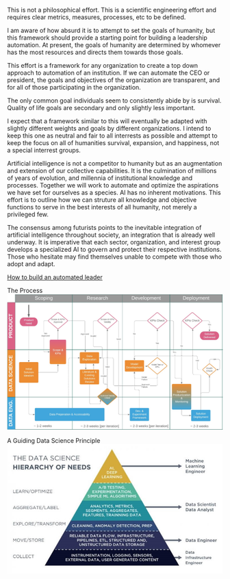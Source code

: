 This is not a philosophical effort.  This is a scientific engineering effort and requires clear metrics, measures, processes, etc to be defined.

I am aware of how absurd it is to attempt to set the goals of humanity, but this framework should provide a starting point for building a leadership automation.  At present, the goals of humanity are determined by whomever has the most resources and directs them towards those goals. 

This effort is a framework for any organization to create a top down approach to automation of an institution.  If we can automate the CEO or president, the goals and objectives of the organization are transparent, and for all of those participating in the organization.

The only common goal individuals seem to consistently abide by is survival.  Quality of life goals are secondary and only slightly less important.

I expect that a framework similar to this will eventually be adapted with slightly different weights and goals by different organizations.  I intend to keep this one as neutral and fair to all interrests as possible and attempt to keep the focus on all of humanities survival, expansion, and happiness, not a special interrest groups.

Artificial intelligence is not a competitor to humanity but as an augmentation and extension of our collective capabilities. It is the culmination of millions of years of evolution, and millennia of institutional knowledge and processes.  Together we will work to automate and optimize the aspirations we have set for ourselves as a species. AI has no inherent motivations.  This effort is to outline how we can struture all knowledge and objective functions to serve in the best interests of all humanity, not merely a privileged few.

The consensus among futurists points to the inevitable integration of artificial intelligence throughout society, an integration that is already well underway. It is imperative that each sector, organization, and interest group develops a specialized AI to govern and protect their respective institutions. Those who hesitate may find themselves unable to compete with those who adopt and adapt.

[How to build an automated leader](./howtoautomatealeader.md)

The Process
![Data Science Process Flow](./DSprocessflow.png)   

A Guiding Data Science Principle
![Data Science Hierarchy of Needs](./hierarchy-of-needs-768x516.jpg)   
